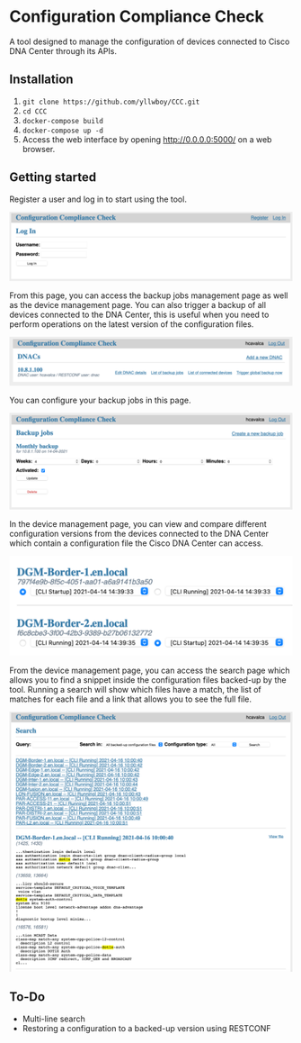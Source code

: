 # Configuration Compliance Check
A tool designed to manage the configuration of devices connected to Cisco DNA Center through its APIs.

## Installation
1. `git clone https://github.com/yllwboy/CCC.git`
2. `cd CCC`
3. `docker-compose build`
4. `docker-compose up -d`
5. Access the web interface by opening <http://0.0.0.0:5000/> on a web browser.

## Getting started

Register a user and log in to start using the tool.

![Log in page](screenshots/login.png)

From this page, you can access the backup jobs management page as well as the device management page. You can also trigger a backup of all devices connected to the DNA Center, this is useful when you need to perform operations on the latest version of the configuration files.

![Cisco DNA Center management page](screenshots/dnacs.png)

You can configure your backup jobs in this page.

![Backup jobs page](screenshots/jobs.png)

In the device management page, you can view and compare different configuration versions from the devices connected to the DNA Center which contain a configuration file the Cisco DNA Center can access.

![Device management page](screenshots/devices.png)

From the device management page, you can access the search page which allows you to find a snippet inside the configuration files backed-up by the tool. Running a search will show which files have a match, the list of matches for each file and a link that allows you to see the full file.

![Search page](screenshots/search.png)

## To-Do
- Multi-line search
- Restoring a configuration to a backed-up version using RESTCONF